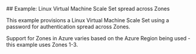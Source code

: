 ## Example: Linux Virtual Machine Scale Set spread across Zones

This example provisions a Linux Virtual Machine Scale Set using a password for authentication spread across Zones.

Support for Zones in Azure varies based on the Azure Region being used - this example uses Zones 1-3.

